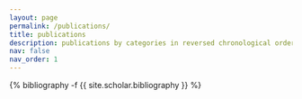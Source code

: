 ```yaml
---
layout: page
permalink: /publications/
title: publications
description: publications by categories in reversed chronological order.
nav: false
nav_order: 1
---
```

<!-- _pages/publications.md -->
<div class="publications">

{% bibliography -f {{ site.scholar.bibliography }} %}

</div>
